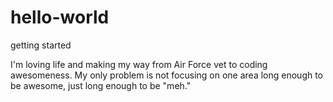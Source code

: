 # hello-world
getting started

I'm loving life and making my way from Air Force vet to coding awesomeness.  My only problem is not focusing on one area long enough to be awesome, just long enough to be "meh."
